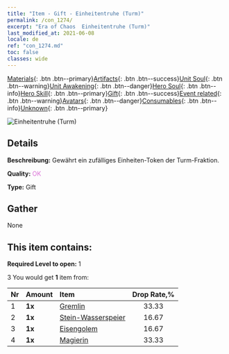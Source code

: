 ```yaml
---
title: "Item - Gift - Einheitentruhe (Turm)"
permalink: /con_1274/
excerpt: "Era of Chaos  Einheitentruhe (Turm)"
last_modified_at: 2021-06-08
locale: de
ref: "con_1274.md"
toc: false
classes: wide
---
```

 [Materials](/ItemsDE/){: .btn .btn--primary}[Artifacts](/ItemsDE/Artifacts/){: .btn .btn--success}[Unit Soul](/ItemsDE/UnitSoul/){: .btn .btn--warning}[Unit Awakening](/ItemsDE/UnitAwakening/){: .btn .btn--danger}[Hero Soul](/ItemsDE/HeroSoul/){: .btn .btn--info}[Hero Skill](/ItemsDE/HeroSkill/){: .btn .btn--primary}[Gift](/ItemsDE/Gift/){: .btn .btn--success}[Event related](/ItemsDE/Events/){: .btn .btn--warning}[Avatars](/ItemsDE/Avatars/){: .btn .btn--danger}[Consumables](/ItemsDE/Consumables/){: .btn .btn--info}[Unknown](/ItemsDE/Unknown/){: .btn .btn--primary}

 ![Einheitentruhe (Turm)](/images/t/i_904006.png)

## Details
 **Beschreibung:** Gewährt ein zufälliges Einheiten-Token der Turm-Fraktion.

 **Quality:** <span style="color: #DA70D6">OK</span>

 **Type:** Gift

## Gather

  None

## This item contains:

 **Required Level to open:** 1

 3 You would get **1** item  from:

  | Nr | Amount |     Item    | Drop Rate,% |
  |:---|:-------|:------------|:---------:|
  | 1 |  **1x** | [Gremlin](/ItemsDE/unt_235/) | 33.33 | 
  | 2 |  **1x** | [Stein-Wasserspeier](/ItemsDE/unt_236/) | 16.67 | 
  | 3 |  **1x** | [Eisengolem](/ItemsDE/unt_237/) | 16.67 | 
  | 4 |  **1x** | [Magierin](/ItemsDE/unt_238/) | 33.33 | 
